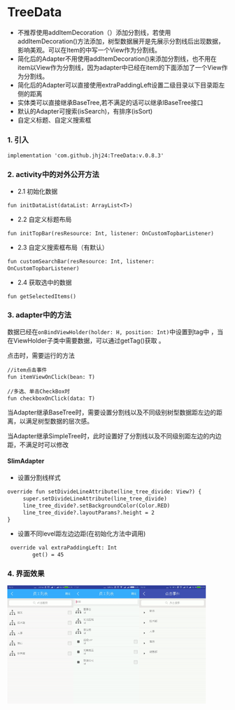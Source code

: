 # TreeData

- 不推荐使用addItemDecoration（）添加分割线，若使用addItemDecoration()方法添加，树型数据展开是先展示分割线后出现数据，影响美观。可以在Item的中写一个View作为分割线。
- 简化后的Adapter不用使用addItemDecoration()来添加分割线，也不用在item以View作为分割线，因为adapter中已经在item的下面添加了一个View作为分割线。
- 简化后的Adapter可以直接使用extraPaddingLeft设置二级目录以下目录距左侧的距离
- 实体类可以直接继承BaseTree,若不满足的话可以继承IBaseTree接口
- 默认的Adapter可搜索(isSearch)，有排序(isSort)
- 自定义标题、自定义搜索框



### 1. 引入
```
implementation 'com.github.jhj24:TreeData:v.0.8.3'
```
### 2. activity中的对外公开方法

- 2.1 初始化数据
```
fun initDataList(dataList: ArrayList<T>)
```

- 2.2 自定义标题布局
```
fun initTopBar(resResource: Int, listener: OnCustomTopbarListener)
```
- 2.3 自定义搜索框布局（有默认）
```
fun customSearchBar(resResource: Int, listener: OnCustomTopbarListener)
```
- 2.4 获取选中的数据
```
fun getSelectedItems()
```

### 3. adapter中的方法

数据已经在`onBindViewHolder(holder: H, position: Int)`中设置到tag中 ，当在ViewHolder子类中需要数据，可以通过getTag()获取 。

点击时，需要运行的方法
```
//item点击事件
fun itemViewOnClick(bean: T)

//多选、单击CheckBox时
fun checkboxOnClick(data: T)
```

当Adapter继承BaseTree时，需要设置分割线以及不同级别树型数据距左边的距离，以满足树型数据的层次感。

当Adapter继承SimpleTree时，此时设置好了分割线以及不同级别距左边的内边距，不满足时可以修改

#### SlimAdapter

- 设置分割线样式
```
override fun setDivideLineAttribute(line_tree_divide: View?) {
     super.setDivideLineAttribute(line_tree_divide)
     line_tree_divide?.setBackgroundColor(Color.RED)
     line_tree_divide?.layoutParams?.height = 2
}
```
- 设置不同level距左边边距(在初始化方法中调用)
```
 override val extraPaddingLeft: Int
        get() = 45
```
### 4. 界面效果
<img src="https://github.com/jhj24/TreeData/blob/master/app/screenshot/multi_selected.gif" width="30%" height="30%" alt=""/><img src="https://github.com/jhj24/TreeData/blob/master/app/screenshot/single_selected.gif" width="30%" height="30%" alt=""/><img src="https://github.com/jhj24/TreeData/blob/master/app/screenshot/single_clicked.gif" width="30%" height="30%" alt=""/>






